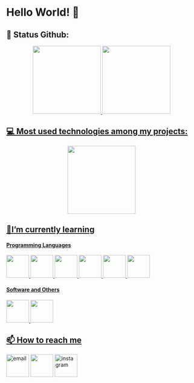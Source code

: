 # Hello World! 👋

## 🎯 Status Github:
<div align="center">
      <a href="https://github.com/raulrodmo">
            <img height="180em" src="https://github-readme-stats.vercel.app/api?username=raulrodmo&show_icons=true&text_color=000000&bg_color=BDBDBD&title_color=FF7816&icon_color=FF4B00&include_all_commits=true&count_private=true&hide_border=true"/>
            <img height="180em" src="https://github-readme-streak-stats.herokuapp.com/?user=raulrodmo&text_color=000000&background=BDBDBD&stroke=FF4B00&ring=FF7816&fire=FF7816&currStreakNum=000000&sideNums=000000&currStreakLabel=000000&currStreakLabel=FF7816&hide_border=true"/>
</div> 

## 💻 Most used technologies among my projects:
<div align="center">
      <img height="180em" src="https://github-readme-stats.vercel.app/api/top-langs/?username=raulrodmo&text_color=000000&langs_count=10&bg_color=BDBDBD&title_color=FF7816&icon_color=FF4B00&hide_border=true"/>
</div> 

## 🌱I’m currently learning

#### Programming Languages
<div>
      <a href="https://github.com/raulrodmo">
            <img id="html" src="https://cdn-icons-png.flaticon.com/512/1051/1051277.png" width="60" height="60"/>
            <img id="css" src="https://cdn-icons-png.flaticon.com/512/732/732190.png" width="60" height="60"/>
            <img id="js" src="https://cdn-icons-png.flaticon.com/512/1199/1199124.png" width="60" height="60"/>
            <img id="sql" src="https://cdn-icons-png.flaticon.com/512/2772/2772128.png" width="60" height="60"/>
            <img id="java" src="https://cdn-icons-png.flaticon.com/512/226/226777.png" width="60" height="60"/>
            <img id="python" src="https://cdn-icons-png.flaticon.com/512/1822/1822899.png" width="60" height="60"/>
</div> 



#### Software and Others
<div>
      <a href="https://github.com/raulrodmo">
            <img id="git" src="https://cdn.jsdelivr.net/gh/devicons/devicon/icons/git/git-original-wordmark.svg" width="60" height="60"/>
            <img id="github" src="https://cdn-icons-png.flaticon.com/512/25/25657.png" width="60" height="60"/>
</div> 


## 📫 How to reach me

<div>
      <a href="raulrm_dev@gmail.com"><img id="gmail" src="https://cdn-icons-png.flaticon.com/512/2875/2875435.png" alt="email" width="60" height="60" margin="18"/></a>
      <a href="https://www.linkedin.com/in/raul-rodrigues-6a66a7235/"><img id="linkedin" src="https://cdn-icons-png.flaticon.com/512/174/174857.png" width="60" height="60"/></a>
      <a href="https://www.instagram.com/raul_rodmo/"><img id="instagram" src="https://cdn-icons-png.flaticon.com/512/174/174855.png" alt="instagram" width="60" height="60"/></a>   
</div>
